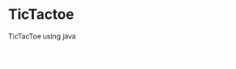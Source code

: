 # TicTactoe
TicTacToe using java 
<div class="title">Rayhan Muhammad Adha (G1A023051) && 2.Khayla Rahma Levina (G1A023045)</div>
<style>
  .title{
    color: white;
    font-weight : bold;
    }
</style>
